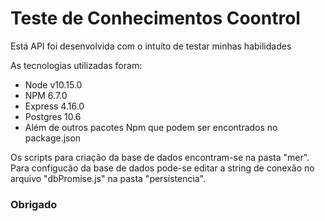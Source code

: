 # Teste de Conhecimentos Coontrol
Está API foi desenvolvida com o intuíto de testar minhas habilidades

As tecnologias utilizadas foram:
- Node v10.15.0
- NPM 6.7.0
- Express 4.16.0
- Postgres 10.6
- Além de outros pacotes Npm que podem ser encontrados no package.json

Os scripts para criação da base de dados encontram-se na pasta "mer".
Para configucão da base de dados pode-se editar a string de conexão no arquivo "dbPromise.js" na pasta "persistencia".

### Obrigado
